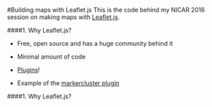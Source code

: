 #Building maps with Leaflet.js
This is the code behind my NICAR 2016 session on making maps with [Leaflet.js](https://github.com/Leaflet/Leaflet).

####1. Why Leaflet.js?
- Free, open source and has a huge community behind it
- Minimal amount of code

- [Plugins](http://leafletjs.com/plugins.html)!
* Example of the [markercluster plugin](http://csessig86.github.io/tabletop_to_leaflet/#cluster)

####1. Why Leaflet.js?
